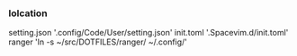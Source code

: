 ### lolcation
setting.json  '.config/Code/User/setting.json'
init.toml '.Spacevim.d/init.toml'
ranger 'ln -s ~/src/DOTFILES/ranger/ ~/.config/'
